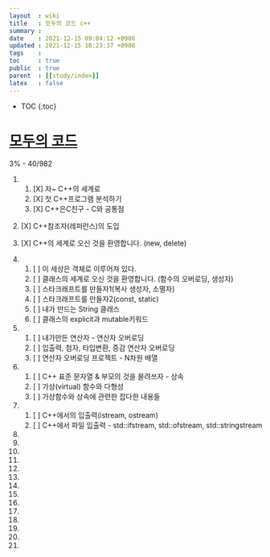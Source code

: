 ```yaml
---
layout  : wiki
title   : 모두의 코드 c++
summary : 
date    : 2021-12-15 09:04:12 +0900
updated : 2021-12-15 10:23:37 +0900
tags    : 
toc     : true
public  : true
parent  : [[study/index]]
latex   : false
---
```

* TOC
{:toc}

# [모두의 코드](https://modoocode.com/135)

3% - 40/982

1.  
    1. [X] 자~ C++의 세계로
    2. [X] 첫 C++프로그램 분석하기
    3. [X] C++은C친구 - C와 공통점
2. [X] C++참조자(레퍼런스)의 도입
3. [X] C++의 세계로 오신 것을 환영합니다. (new, delete)
4. 
    1. [ ] 이 세상은 객체로 이루어져 있다. 
    2. [ ] 클래스의 세계로 오신 것을 환영합니다. (함수의 오버로딩, 생성자)
    3. [ ] 스타크래프트를 만들자1(복사 생성자, 소멸자) 
    4. [ ] 스타크래프트를 만들자2(const, static)
    5. [ ] 내가 만드는 String 클래스
    6. [ ] 클래스의 explicit과 mutable키워드
5. 
    1. [ ] 내가만든 연산자 - 연산자 오버로딩
    2. [ ] 입출력, 첨자, 타입변환, 증감 연산자 오버로딩
    3. [ ] 연산자 오버로딩 프로젝트 - N차원 배열
6. 
    1. [ ] C++ 표준 문자열 & 부모의 것을 물려쓰자 - 상속
    2. [ ] 가상(virtual) 함수와 다형성
    3. [ ] 가상함수와 상속에 관련한 잡다한 내용들 
7.  
    1. [ ] C++에서의 입출력(istream, ostream)
    2. [ ] C++에서 파일 입출력 - std::ifstream, std::ofstream, std::stringstream


9. 
10. 
11. 
12. 
13. 
14. 
15. 
16. 
17. 
18. 
19. 
20. 
21. 
22. 







